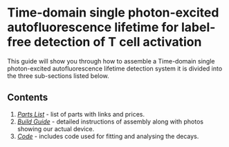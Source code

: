 # Time-domain single photon-excited autofluorescence lifetime for label-free detection of T cell activation

This guide will show you through how to assemble a Time-domain single photon-excited autofluorescence lifetime detection system it is divided into the three sub-sections listed below. 

## Contents

1. _[Parts List](./parts_list.md)_ - list of parts with links and prices.
2. _[Build Guide](build_guide.md)_ - detailed instructions of assembly along with photos showing our actual device.
3. _[Code](./code/README.md)_ - includes code used for fitting and analysing the decays.
  